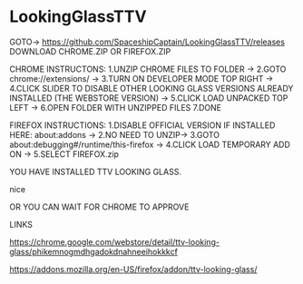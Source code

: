 # LookingGlassTTV

GOTO-> https://github.com/SpaceshipCaptain/LookingGlassTTV/releases
DOWNLOAD CHROME.ZIP OR FIREFOX.ZIP

CHROME INSTRUCTONS: 
1.UNZIP CHROME FILES TO FOLDER ->
2.GOTO chrome://extensions/ -> 
3.TURN ON DEVELOPER MODE TOP RIGHT -> 
4.CLICK SLIDER TO DISABLE OTHER LOOKING GLASS VERSIONS ALREADY INSTALLED (THE WEBSTORE VERSION) ->
5.CLICK LOAD UNPACKED TOP LEFT -> 
6.OPEN FOLDER WITH UNZIPPED FILES
7.DONE

FIREFOX INSTRUCTIONS:
1.DISABLE OFFICIAL VERSION IF INSTALLED HERE: about:addons ->
2.NO NEED TO UNZIP->
3.GOTO about:debugging#/runtime/this-firefox ->
4.CLICK LOAD TEMPORARY ADD ON ->
5.SELECT FIREFOX.zip


YOU HAVE INSTALLED TTV LOOKING GLASS.

nice

OR YOU CAN WAIT FOR CHROME TO APPROVE

LINKS

https://chrome.google.com/webstore/detail/ttv-looking-glass/phikemnogmdhgadokdnahneeihokkkcf

https://addons.mozilla.org/en-US/firefox/addon/ttv-looking-glass/
